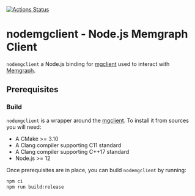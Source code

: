 [![Actions Status](https://github.com/memgraph/nodemgclient/workflows/CI/badge.svg)](https://github.com/memgraph/nodemgclient/actions)

# nodemgclient - Node.js Memgraph Client

`nodemgclient` a Node.js binding for
[mgclient](https://github.com/memgraph/mgclient) used to interact with
[Memgraph](https://memgraph.com).

## Prerequisites

### Build

`nodemgclient` is a wrapper around the
[mgclient](https://github.com/memgraph/mgclient). To install it from
sources you will need:

* A CMake >= 3.10
* A Clang compiler supporting C11 standard
* A Clang compiler supporting C++17 standard
* Node.js >= 12

Once prerequisites are in place, you can build `nodemgclient` by running:

```bash
npm ci
npm run build:release
```
